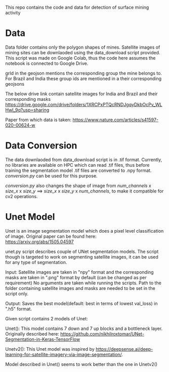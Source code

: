 This repo contains the code and data for detection of surface mining activity

# Data
Data folder contains only the polygon shapes of mines. Satellite images of mining sites can be downlaoded using the data_download script provided. This script was made on Google Colab, thus the code here assumes the notebook is connected to Google Drive.

grId in the geojson mentions the corresponding group the mine belongs to. For Brazil and India these group ids are mentioned in a their corresponding geojsons

The below drive link contain satellite images for India and Brazil and their corresponding masks
https://drive.google.com/drive/folders/1XRCPxPTQcRNDJgqyDkbOcPv_WLHwI_9q?usp=sharing 

Paper from which data is taken: https://www.nature.com/articles/s41597-020-00624-w


# Data Conversion

The data downlaoded from data_download script is in .tif format. Currently, no libraries are available on HPC which can read .tif files, thus before training the segmentation model .tif files are converted to .npy format. _conversion.py_ can be used for this purpose.

_conversion.py_ also changes the shape of image from *num_channels* x *size_x* x *size_y* ==> *size_x* x *size_y* x *num_channels*, to make it compatible for cv2 operations.

# Unet Model

Unet is an image segmentation model which does a pixel level classification of image.
Original paper can be found here: https://arxiv.org/abs/1505.04597

unet.py script describes couple of UNet segmentation models. The script though is targeted to work on segmenting satellite images, it can be used for any type of segmentation.

Input:
Satellite images are taken in "npy" format and the corresponding masks are taken in ".png" format by default (can be changed as per requirement)
No arguments are taken while running the scripts.
Path to the folder containing satellite images and masks are needed to be set in the script only.


Output:
Saves the best model(default: best in terms of lowest val_loss) in ".h5" format.

Given script contains 2 models of Unet:

Unet():
	This model contains 7 down and 7 up blocks and a bottleneck layer. 
	Originally described here: https://github.com/nikhilroxtomar/UNet-Segmentation-in-Keras-TensorFlow


Unetv2():
	This Unet model was inspired by https://deepsense.ai/deep-learning-for-satellite-imagery-via-image-segmentation/.

Model described in Unet() seems to work better than the one in Unetv2() 

